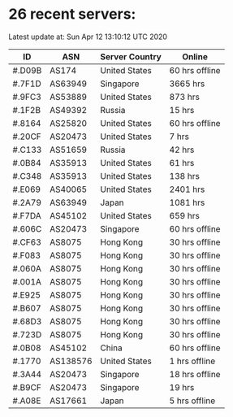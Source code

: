 # 26 recent servers:

Latest update at: Sun Apr 12 13:10:12 UTC 2020

| ID | ASN | Server Country | Online |
| -- | --- | -------------- | ------ |
| #.D09B | AS174 | United States | 60 hrs offline |
| #.7F1D | AS63949 | Singapore | 3665 hrs |
| #.9FC3 | AS53889 | United States | 873 hrs |
| #.1F2B | AS49392 | Russia | 15 hrs |
| #.8164 | AS25820 | United States | 60 hrs offline |
| #.20CF | AS20473 | United States | 7 hrs |
| #.C133 | AS51659 | Russia | 42 hrs |
| #.0B84 | AS35913 | United States | 61 hrs |
| #.C348 | AS35913 | United States | 138 hrs |
| #.E069 | AS40065 | United States | 2401 hrs |
| #.2A79 | AS63949 | Japan | 1081 hrs |
| #.F7DA | AS45102 | United States | 659 hrs |
| #.606C | AS20473 | Singapore | 60 hrs offline |
| #.CF63 | AS8075 | Hong Kong | 30 hrs offline |
| #.F083 | AS8075 | Hong Kong | 30 hrs offline |
| #.060A | AS8075 | Hong Kong | 30 hrs offline |
| #.001A | AS8075 | Hong Kong | 30 hrs offline |
| #.E925 | AS8075 | Hong Kong | 30 hrs offline |
| #.B607 | AS8075 | Hong Kong | 30 hrs offline |
| #.68D3 | AS8075 | Hong Kong | 30 hrs offline |
| #.723D | AS8075 | Hong Kong | 30 hrs offline |
| #.0B08 | AS45102 | China | 60 hrs offline |
| #.1770 | AS138576 | United States | 1 hrs offline |
| #.3A44 | AS20473 | Singapore | 18 hrs offline |
| #.B9CF | AS20473 | Singapore | 19 hrs |
| #.A08E | AS17661 | Japan | 5 hrs offline |

